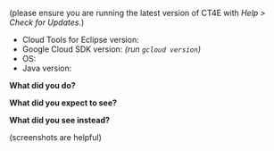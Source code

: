 (please ensure you are running the latest version of CT4E with _Help > Check for Updates_.)

- Cloud Tools for Eclipse version:
- Google Cloud SDK version: _(run `gcloud version`)_
- OS:
- Java version:

**What did you do?**

**What did you expect to see?**

**What did you see instead?**

(screenshots are helpful)
